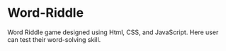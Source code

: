 # Word-Riddle
Word Riddle game designed using Html, CSS, and JavaScript. Here user can test their word-solving skill. 
